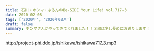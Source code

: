 ```yaml
---
title: 石川・ホンマ・ぶるんのBe-SIDE Your Life! vol.717-3
date: 2020-02-08
tags: ['2020年', '2020年02月']
draft: false
summary: ホンマさんがやってきてくれました！！３部は少し長めにお送りします！
---
```


http://project-phi.ddo.jp/ishikawa/ishikawa717_3.mp3
